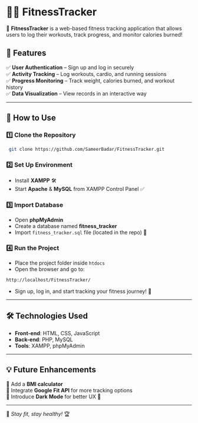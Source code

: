 # 🏋️‍♂️ FitnessTracker

🚀 **FitnessTracker** is a web-based fitness tracking application that allows users to log their workouts, track progress, and monitor calories burned!

## 🌟 Features

✅ **User Authentication** – Sign up and log in securely\
✅ **Activity Tracking** – Log workouts, cardio, and running sessions\
✅ **Progress Monitoring** – Track weight, calories burned, and workout history\
✅ **Data Visualization** – View records in an interactive way

---

## 📌 How to Use

### 1️⃣ Clone the Repository

```sh
 git clone https://github.com/SameerBadar/FitnessTracker.git
```

### 2️⃣ Set Up Environment

- Install **XAMPP** 🛠️
- Start **Apache** & **MySQL** from XAMPP Control Panel ✅

### 3️⃣ Import Database

- Open **phpMyAdmin**
- Create a database named **fitness\_tracker**
- Import `fitness_tracker.sql` file (located in the repo) 🎯

### 4️⃣ Run the Project

- Place the project folder inside `htdocs`
- Open the browser and go to:

```sh
http://localhost/FitnessTracker/
```

- Sign up, log in, and start tracking your fitness journey! 💪

---

## 🛠️ Technologies Used

- **Front-end**: HTML, CSS, JavaScript
- **Back-end**: PHP, MySQL
- **Tools**: XAMPP, phpMyAdmin

---

## 💡 Future Enhancements

🔹 Add a **BMI calculator**\
🔹 Integrate **Google Fit API** for more tracking options\
🔹 Introduce **Dark Mode** for better UX 🌙

---




💪 *Stay fit, stay healthy!* 🏆



